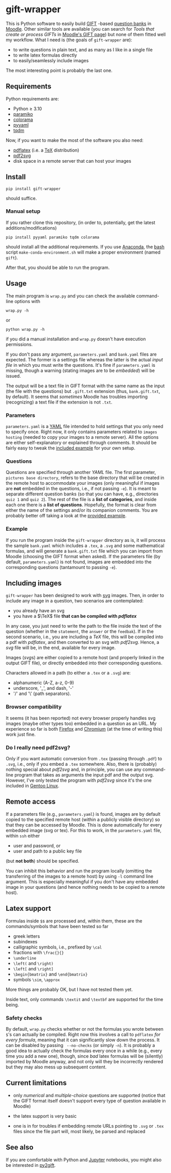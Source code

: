 # gift-wrapper

This is Python software to easily build [GIFT](https://docs.moodle.org/en/GIFT_format) -based [question banks](https://docs.moodle.org/en/Question_bank) in [Moodle](https://moodle.org/). Other similar tools are available (you can search for *Tools that create or process GIFTs* in [Moodle's GIFT page](https://docs.moodle.org/en/GIFT_format)) but none of them fitted well my workflow. What I need is (the goals of `gift-wrapper` are):

* to write questions in plain text, and as many as I like in a single file
* to write latex formulas directly
* to easily/seamlessly include images

The most interesting point is probably the last one.

## Requirements

Python requirements are:

- Python &#8805; 3.10
- [paramiko](http://www.paramiko.org/)
- [colorama](https://pypi.org/project/colorama/)
- [pyyaml](https://pypi.org/project/PyYAML/)
- [tqdm](https://github.com/tqdm/tqdm)

Now, if you want to make the most of the software you also need:

* [pdflatex](https://en.wikipedia.org/wiki/PdfTeX) (i.e. a [TeX](https://en.wikipedia.org/wiki/TeX) distribution)
* [pdf2svg](https://github.com/dawbarton/pdf2svg/)
* disk space in a remote server that can host your images

## Install

```
pip install gift-wrapper
```

should suffice.

### Manual setup

If you rather clone this repository, (in order to, potentially, get the latest additions/modifications)  

```
pip install pyyaml paramiko tqdm colorama
```

should install all the additional requirements. If you use [Anaconda](https://anaconda.org/), the [bash](https://en.wikipedia.org/wiki/Bash_%28Unix_shell%29) script `make-conda-environment.sh` will make a proper environment (named `gift`).

After that, you should be able to run the program.

## Usage

The main program is `wrap.py` and you can check the available command-line options with
```
wrap.py -h
```
or
```
python wrap.py -h
```
if you did a manual installation and `wrap.py` doesn't have execution permissions. 

If you don't pass any argument, `parameters.yaml` and `bank.yaml` files are expected. The former is a settings file whereas the latter is the actual *input file* in which you must write the questions. It's fine if `parameters.yaml` is missing, though a warning (stating images are to be *embedded*) will be issued.

The output will be a text file in GIFT format with the same name as the input (the file with the questions) but `.gift.txt` extension (thus, `bank.gift.txt`, by default). It seems that *sometimes* Moodle has troubles importing (recognizing) a text file if the extension is not `.txt`. 

### Parameters

`parameters.yaml` is a [YAML](https://en.wikipedia.org/wiki/YAML) file intended to hold settings that you only need to specify once. Right now, it only contains parameters related to `images hosting` (needed to copy your images to a remote server). All the options are either self-explanatory or explained through comments. It should be fairly easy to tweak the [included example](parameters.yaml) for your own setup.

### Questions

Questions are specified through another *YAML* file. The first parameter, `pictures base directory`, refers to the base directory that will be created in the remote host to accommodate your images (only meaningful if images are **not** embedded in the questions, i.e., if not passing `-e`). It is meant to separate different question banks (so that you can have, e.g., directories `quiz 1` and `quiz 2`). The rest of the file is a **list of categories**, and inside each one there is a **list of questions**. Hopefully, the format is clear from either the name of the settings and/or its companion comments. You are probably better off taking a look at the [provided example](bank.yaml).

### Example

If you run the program inside the `gift-wrapper` directory as is, it will process the sample `bank.yaml` which includes a `.tex`, a `.svg` and some mathematical formulas, and will generate a `bank.gift.txt` file which you can import from Moodle (choosing the GIFT format when asked). If the parameters file (by default, `parameters.yaml`) is not found, images are embedded into the corresponding questions (tantamount to passing `-e`).

## Including images

`gift-wrapper` has been designed to work with [svg](https://en.wikipedia.org/wiki/Scalable_Vector_Graphics) images. Then, in order to include any image in a question, two scenarios are contemplated:

* you already have an svg
* you have a $\TeX$ file **that can be compiled with *pdflatex***

In any case, you just need to write the path to the file inside the text of the question (whether in the `statement`, the `answer` or the `feedbak`). If in the second scenario, i.e., you are including a *TeX* file, this will be compiled into a pdf with *pdflatex*, and then converted to an svg with *pdf2svg*. Hence, a *svg* file will be, in the end, available for every image.

Images (*svg*s) are either copied to a remote host (and properly linked in the output GIFT file), or directly embedded into their corresponding questions.

Characters allowed in a path (to either a `.tex` or a `.svg`) are:
* alphanumeric (A-Z, a-z, 0-9)
* underscore, '_', and dash, '-'
* '/' and '\\' (path separators).

### Browser compatibility

It seems (it has been reported) not every browser properly handles svg images (maybe other types too) embedded in a question as an URL. My experience so far is both [Firefox](https://www.mozilla.org/en-US/firefox) and [Chromium](https://www.chromium.org/Home) (at the time of writing this) work just fine. 

### Do I really need pdf2svg?

Only if you want automatic conversion from `.tex` (passing through `.pdf`) to `.svg`, i.e., only if you embed a `.tex` somewhere.
Also, there is (probably) nothing special about *pdf2svg* and, in principle, you can use any command-line program that takes as arguments the input pdf and the output svg. However, I've only tested the program with *pdf2svg* since it's the one included in [Gentoo Linux](https://www.gentoo.org/).

## Remote access

If a parameters file (e.g., `parameters.yaml`) is found, images are by default copied to the specified remote host (within a publicly visible directory) so that they can be accessed by Moodle. This is done automatically for every embedded image (svg or tex). For this to work, in the `parameters.yaml` file, within `ssh` either

* user and password, or
* user and path to a public key file

(but **not both**) should be specified.

You can inhibit this behavior and run the program locally (omitting the transferring of the images to a remote host) by using `-l` command line argument. This is especially meaningful if you don't have any embedded image in your questions (and hence nothing needs to be copied to a remote host).

## Latex support

Formulas inside `$`s are processed and, within them, these are the commands/symbols that have been tested so far

- greek letters
- subindexes
- calligraphic symbols, i.e., prefixed by `\cal`
- fractions with `\frac{}{}`
- `\underline`
- `\left(` and `\right)`
- `\left[` and `\right]`
- `\begin{bmatrix}` and `\end{bmatrix}`
- symbols `\sim`, `\approx`

More things are probably OK, but I have not tested them yet.

Inside text, only commands `\textit` and `\textbf` are supported for the time being.

### Safety checks

By default, `wrap.py` checks whether or not the formulas you wrote between `$`'s can actually be compiled. Right now this involves a call to `pdflatex` *for every formula*, meaning that it can significantly slow down the process. It can be disabled by passing ` --no-checks` (or simply `-n`). It is probably a good idea to actually check the formulas every once in a while (e.g., every time you add a new one), though, since *bad* latex formulas will be (silently) imported by Moodle anyway, and not only will they be incorrectly rendered but they may also mess up subsequent content.  

## Current limitations

- only *numerical* and *multiple-choice* questions are supported (notice that the GIFT format itself doesn't support every type of question available in Moodle)

- the latex support is very basic

- one is in for troubles if embedding remote URLs pointing to `.svg` or `.tex` files since the file part will, most likely, be parsed and replaced

## See also

If you are comfortable with Python and [Jupyter](https://jupyter.org/) notebooks, you might also be interested in [py2gift](https://github.com/manuvazquez/py2gift).
